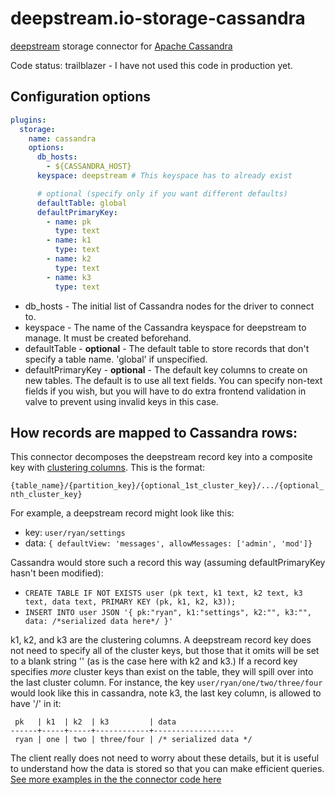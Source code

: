 # deepstream.io-storage-cassandra

[deepstream](https://deepstream.io) storage connector for [Apache Cassandra](http://cassandra.apache.org)

Code status: trailblazer - I have not used this code in production yet.

## Configuration options
```yaml
plugins:
  storage:
    name: cassandra
    options:
      db_hosts:
        - ${CASSANDRA_HOST}
      keyspace: deepstream # This keyspace has to already exist

      # optional (specify only if you want different defaults)
      defaultTable: global
      defaultPrimaryKey:
        - name: pk
          type: text
        - name: k1
          type: text
        - name: k2
          type: text
        - name: k3
          type: text
```

 * db_hosts - The initial list of Cassandra nodes for the driver to
   connect to.
 * keyspace - The name of the Cassandra keyspace for deepstream to
   manage. It must be created beforehand.
 * defaultTable - **optional** - The default table to store records that
   don't specify a table name. 'global' if unspecified.
 * defaultPrimaryKey - **optional** - The default key columns to create on new
   tables. The default is to use all text fields. You can specify
   non-text fields if you wish, but you will have to do extra frontend
   validation in valve to prevent using invalid keys in this case.

## How records are mapped to Cassandra rows:

This connector decomposes the deepstream record key into a composite
key with [clustering
columns](http://cassandra.apache.org/doc/latest/cql/ddl.html#clustering-columns). This is the format:

```{table_name}/{partition_key}/{optional_1st_cluster_key}/.../{optional_nth_cluster_key}```

For example, a deepstream record might look like this:

 * key: ```user/ryan/settings```
 * data: ```{ defaultView: 'messages', allowMessages: ['admin', 'mod']}```

Cassandra would store such a record this way (assuming defaultPrimaryKey hasn't been modified):

 * ```CREATE TABLE IF NOT EXISTS user (pk text, k1 text, k2 text, k3 text, data text, PRIMARY KEY (pk, k1, k2, k3));```
 * ```INSERT INTO user JSON '{ pk:"ryan", k1:"settings", k2:"", k3:"", data: /*serialized data here*/ }'```

k1, k2, and k3 are the clustering columns. A deepstream record key
does not need to specify all of the cluster keys, but those that it
omits will be set to a blank string '' (as is the case here with k2
and k3.) If a record key specifies *more* cluster keys than exist on
the table, they will spill over into the last cluster column. For
instance, the key ```user/ryan/one/two/three/four``` would look like this
in cassandra, note k3, the last key column, is allowed to have '/' in
it:

     pk   | k1  | k2  | k3         | data
    ------+-----+-----+------------+------------------
     ryan | one | two | three/four | /* serialized data */


The client really does not need to worry about these details, but it
is useful to understand how the data is stored so that you can make
efficient queries. [See more examples in the the connector code
here](https://github.com/EnigmaCurry/deepstream.io-storage-cassandra/blob/master/src/connector.js)

